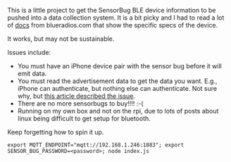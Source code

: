 This is a little project to get the SensorBug BLE device information to be pushed into a data collection system.
It is a bit picky and I had to read a lot of [docs][2] from blueradios.com that show the specific specs
of the device.

It works, but may not be sustainable.  

Issues include:
* You must have an iPhone device pair with the sensor bug before it will emit data.
* You must read the advertisement data to get the data you want.  E.g., iPhone can authenticate, but nothing else can authenticate.  Not sure why, but [this article described the issue][1].
* There are no more sensorbugs to buy!!!!  :-( 
* Running on my own box and not on the rpi, due to lots of posts about linux being difficult to get setup for bluetooth.

Keep forgetting how to spin it up.
```shell
export MQTT_ENDPOINT="mqtt://192.168.1.246:1883"; export SENSOR_BUG_PASSWORD=<password>; node index.js
```

[1]:  https://github.com/IanHarvey/bluepy/issues/381
[2]:  https://www.blueradios.com/hardware_sensors.htm
